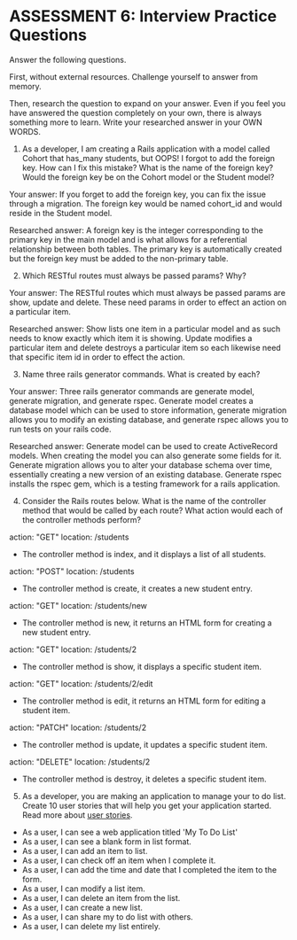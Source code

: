 # ASSESSMENT 6: Interview Practice Questions
Answer the following questions.

First, without external resources. Challenge yourself to answer from memory.

Then, research the question to expand on your answer. Even if you feel you have answered the question completely on your own, there is always something more to learn. Write your researched answer in your OWN WORDS.

1. As a developer, I am creating a Rails application with a model called Cohort that has_many students, but OOPS! I forgot to add the foreign key. How can I fix this mistake? What is the name of the foreign key? Would the foreign key be on the Cohort model or the Student model?

  Your answer: If you forget to add the foreign key, you can fix the issue through a migration. The foreign key would be named cohort_id and would reside in the Student model.

  Researched answer: A foreign key is the integer corresponding to the primary key in the main model and is what allows for a referential relationship between both tables. The primary key is automatically created but the foreign key must be added to the non-primary table.



2. Which RESTful routes must always be passed params? Why?

  Your answer: The RESTful routes which must always be passed params are show, update and delete. These need params in order to effect an action on a particular item.

  Researched answer: Show lists one item in a particular model and as such needs to know exactly which item it is showing. Update modifies a particular item and delete destroys a particular item so each likewise need that specific item id in order to effect the action.



3. Name three rails generator commands. What is created by each?

  Your answer: Three rails generator commands are generate model, generate migration, and generate rspec. Generate model creates a database model which can be used to store information, generate migration allows you to modify an existing database, and generate rspec allows you to run tests on your rails code.

  Researched answer: Generate model can be used to create ActiveRecord models. When creating the model you can also generate some fields for it. Generate migration allows you to alter your database schema over time, essentially creating a new version of an existing database. Generate rspec installs the rspec gem, which is a testing framework for a rails application.



4. Consider the Rails routes below. What is the name of the controller method that would be called by each route? What action would each of the controller methods perform?

action: "GET"    location: /students    
- The controller method is index, and it displays a list of all students.   

action: "POST"   location: /students   
- The controller method is create, it creates a new student entry.    

action: "GET"    location: /students/new
- The controller method is new, it returns an HTML form for creating a new student entry.

action: "GET"    location: /students/2
- The controller method is show, it displays a specific student item.  

action: "GET"    location: /students/2/edit
- The controller method is edit, it returns an HTML form for editing a student item.    

action: "PATCH"  location: /students/2      
- The controller method is update, it updates a specific student item.

action: "DELETE" location: /students/2  
- The controller method is destroy, it deletes a specific student item.



5. As a developer, you are making an application to manage your to do list. Create 10 user stories that will help you get your application started. Read more about [user stories](https://www.atlassian.com/agile/project-management/user-stories).

- As a user, I can see a web application titled 'My To Do List'
- As a user, I can see a blank form in list format.
- As a user, I can add an item to list.
- As a user, I can check off an item when I complete it.
- As a user, I can add the time and date that I completed the item to the form.
- As a user, I can modify a list item.
- As a user, I can delete an item from the list.
- As a user, I can create a new list.
- As a user, I can share my to do list with others.
- As a user, I can delete my list entirely.